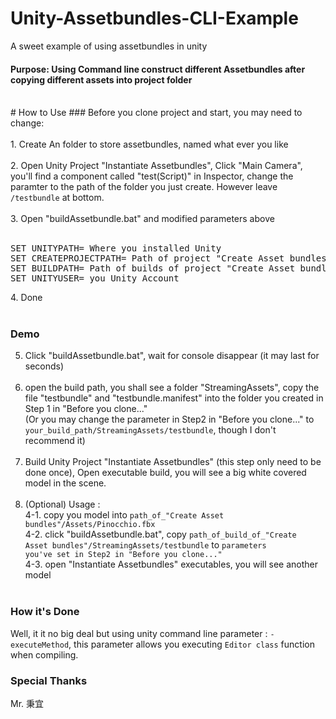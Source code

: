 # Unity-Assetbundles-CLI-Example
A sweet example of using assetbundles in unity

#### Purpose: Using Command line construct different Assetbundles after copying different assets into project folder
<br />
# How to Use
### Before you clone project and start, you may need to change:<br /><br />
1. Create An folder to store assetbundles, named what ever you like<br /><br />
2. Open Unity Project "Instantiate Assetbundles", Click "Main Camera", you'll find a component called "test(Script)" in Inspector,
change the paramter to the path of the folder you just create. However leave <code>/testbundle</code> at bottom.<br /><br />
3. Open "buildAssetbundle.bat" and modified parameters above<br /><br />
<pre>
SET UNITYPATH= Where you installed Unity
SET CREATEPROJECTPATH= Path of project "Create Asset bundles"
SET BUILDPATH= Path of builds of project "Create Asset bundles"
SET UNITYUSER= you Unity Account
</pre>
4. Done <br /><br />

### Demo
5. Click "buildAssetbundle.bat", wait for console disappear (it may last for seconds)<br /><br />
6. open the build path, you shall see a folder "StreamingAssets", copy the file "testbundle" and "testbundle.manifest" into the folder you created in Step 1 in "Before you clone..."<br />(Or you may change the parameter in Step2 in "Before you clone..." to <code>your_build_path/StreamingAssets/testbundle</code>, though I don't recommend it)<br /><br />
7. Build Unity Project "Instantiate Assetbundles" (this step only need to be done once), Open executable build, you will see a big white covered model in the scene. <br /><br />
8. (Optional) Usage : <br />
  4-1. copy you model into <code>path_of_"Create Asset bundles"/Assets/Pinocchio.fbx</code><br />
  4-2. click "buildAssetbundle.bat", copy <code>path_of_build_of_"Create Asset bundles"/StreamingAssets/testbundle</code> to <code>parameters you've set in Step2 in "Before you clone..."</code><br />
  4-3.  open "Instantiate Assetbundles" executables, you will see another model<br /><br />

### How it's Done
Well, it it no big deal but using unity command line parameter : <code>-executeMethod</code>, this parameter allows you executing <code>Editor class</code> function when compiling.

### Special Thanks
Mr. 秉宜
